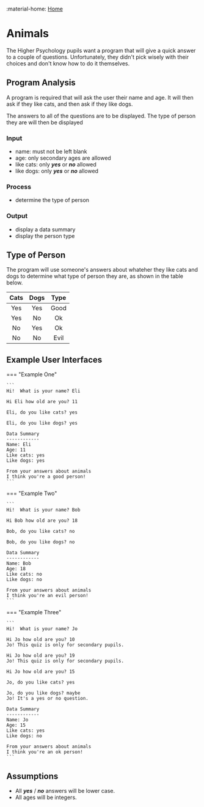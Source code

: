 
:material-home: [Home](../SI/RetrivalPractice.md)
# Animals

The Higher Psychology pupils want a program that will give a quick answer to a couple of questions.  Unfortunately, they didn't pick wisely with their choices and don't know how to do it themselves.

## Program Analysis

A program is required that will ask the user their name and age.  It will then ask if they like cats, and then ask if they like dogs.

The answers to all of the questions are to be displayed.  The type of person they are will then be displayed

### Input

* name: must not be left blank
* age: only secondary ages are allowed
* like cats: only ___yes___ or  ___no___ allowed
* like dogs: only ___yes___ or  ___no___ allowed

### Process

* determine the type of person

### Output

* display a data summary
* display the person type

## Type of Person

The program will use someone's answers about whateher they like cats and dogs to determine what type of person they are, as shown in the table below.

| Cats | Dogs | Type |
| :--: | :--: | :--: |
| Yes  | Yes  | Good |
| Yes  | No   | Ok   |
| No   | Yes  | Ok   |
| No   | No   | Evil |

## Example User Interfaces

=== "Example One"

    ```
    Hi!  What is your name? Eli

    Hi Eli how old are you? 11

    Eli, do you like cats? yes

    Eli, do you like dogs? yes

    Data Summary
    ------------
    Name: Eli
    Age: 11
    Like cats: yes
    Like dogs: yes

    From your answers about animals
    I think you're a good person!
    ```

=== "Example Two"

    ```
    Hi!  What is your name? Bob
	
    Hi Bob how old are you? 18
	
    Bob, do you like cats? no 
	
    Bob, do you like dogs? no
	
    Data Summary
    ------------
    Name: Bob
    Age: 18
    Like cats: no
    Like dogs: no
	
    From your answers about animals
    I think you're an evil person!
    ```

=== "Example Three"

    ``` 
    Hi!  What is your name? Jo 
	
    Hi Jo how old are you? 10
    Jo! This quiz is only for secondary pupils.
	
    Hi Jo how old are you? 19
    Jo! This quiz is only for secondary pupils.
	
    Hi Jo how old are you? 15
	
    Jo, do you like cats? yes
	
    Jo, do you like dogs? maybe
    Jo! It's a yes or no question.
	
    Data Summary
    ------------
    Name: Jo
    Age: 15
    Like cats: yes
    Like dogs: no
	
    From your answers about animals
    I think you're an ok person!
    ```



## Assumptions

* All ___yes___ / ___no___ answers will be lower case.
* All ages will be integers.
